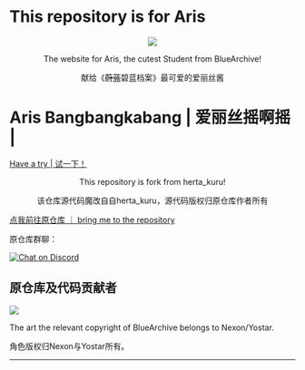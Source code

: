 # This repository is for Aris
<div align="center"><img src="static/img/hertaa1.gif"></div>

<div align="center"><p>The website for Aris, the cutest Student from BlueArchive!</p>
<p>献给《<del>蔚蓝</del>碧蓝档案》最可爱的爱丽丝酱</p></div>

# Aris Bangbangkabang | 爱丽丝摇啊摇 |
[Have a try | 试一下！](https://dk-qwq.github.io/Aris_bbkb/)


<div align="center"><p>This repository is fork from herta_kuru!</p>
<p>该仓库源代码魔改自自herta_kuru，源代码版权归原仓库作者所有</p></div>

[ 点我前往原仓库 ｜ bring me to the repository ](https://github.com/duiqt/herta_kuru)

原仓库群聊：

[![Chat on Discord](https://img.shields.io/badge/chat-discord-blue?style=flat&logo=discord)](https://discord.gg/yzkEz6xxdM)
  
## 原仓库及代码贡献者

<a href="https://github.com/duiqt/herta_kuru/graphs/contributors">
  <img src="https://contrib.rocks/image?repo=duiqt/herta_kuru" />
</a>


The art the relevant copyright of BlueArchive belongs to Nexon/Yostar.

角色版权归Nexon与Yostar所有。
***